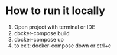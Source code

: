 # How to run it locally

1. Open project with terminal or IDE
2. docker-compose build
3. docker-compose up
4. to exit: docker-compose down or ctrl+c
